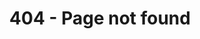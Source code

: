 ---
# Page settings
id: 404
lang: en
url: /404.html

layout: layouts/error-404.njk
title: 404 - Page not found

# Content settings
page_content:
  title: <strong>404 /</strong> Page not found
  message: The link you clicked may be broken <br>or the page may have been removed.
---